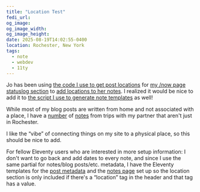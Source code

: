 ```yaml
---
title: "Location Test"
fedi_url: 
og_image: 
og_image_width: 
og_image_height: 
date: 2025-08-19T14:02:55-0400
location: Rochester, New York
tags:
  - note
  - webdev
  - 11ty
---
```


Jo has been using [the code I use to get post locations](https://github.com/reillypascal/personalsite-ssg/blob/fcec4c251b343b0e53f9f8d0dd2689f27c9cbf9c/status#L5) for [my /now page statuslog section](/now) to [add locations to her notes](https://dead.garden/notes/). I realized it would be nice to add it to [the script I use to generate note templates](https://github.com/reillypascal/personalsite-ssg/blob/main/note) as well!

While most of my blog posts are written from home and not associated with a place, I have a [number](/notes/2025/07/photoblog-natural-stone-bridge-caves/) of [notes](/notes/2025/07/powder-mills-usgs-gaging-station/) from trips with my partner that aren't just in Rochester.

I like the “vibe” of connecting things on my site to a physical place, so this should be nice to add.

<aside>

For fellow Eleventy users who are interested in more setup information: I don't want to go back and add dates to every note, and since I use the same partial for notes/blog posts/etc. metadata, I have the Eleventy templates for the [post metadata](https://github.com/reillypascal/personalsite-ssg/blob/3fe553d4a95abc48b8698ced35e4426510c84c3f/pages/_includes/partials/post-meta.liquid#L21) and the [notes page](https://github.com/reillypascal/personalsite-ssg/blob/3fe553d4a95abc48b8698ced35e4426510c84c3f/pages/notes.liquid#L40) set up so the location section is only included if there's a “location” tag in the header and that tag has a value.

</aside>
